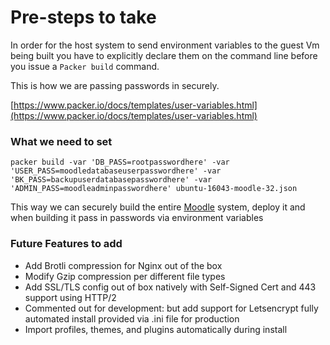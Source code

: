 # Pre-steps to take
In order for the host system to send environment variables to the guest Vm being built you have to explicitly declare them on the command line before you issue a ```Packer build``` command.

This is how we are passing passwords in securely.

[https://www.packer.io/docs/templates/user-variables.html](https://www.packer.io/docs/templates/user-variables.html)

### What we need to set
```packer build -var 'DB_PASS=rootpasswordhere' -var 'USER_PASS=moodledatabaseuserpasswordhere' -var 'BK_PASS=backupuserdatabasepasswordhere' -var 'ADMIN_PASS=moodleadminpasswordhere' ubuntu-16043-moodle-32.json```

This way we can securely build the entire [Moodle](http://moodle.org "Moodle") system, deploy it and when building it pass in passwords via environment variables

### Future Features to add

+  Add Brotli compression for Nginx out of the box
+  Modify Gzip compression per different file types
+  Add SSL/TLS config out of box natively with Self-Signed Cert and 443 support using HTTP/2
+  Commented out for development: but add support for Letsencrypt fully automated install provided via .ini file for production
+  Import profiles, themes, and plugins automatically during install